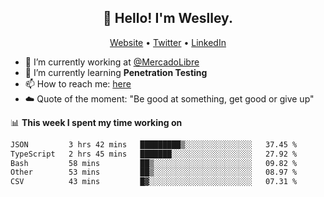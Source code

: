 <h2 align="center">👋 Hello! I'm Weslley.</h2>
<p align="center">
  <a href="http://weslleyneri.com.br">Website</a> •
  <a href="https://twitter.com/Weslley_Neri">Twitter</a> •
  <a href="https://www.linkedin.com/in/weslley-neri-3658908b">LinkedIn</a>
</p>


- 🔭 I’m currently working at [@MercadoLibre](https://github.com/mercadolibre)
- 🌱 I’m currently learning **Penetration Testing**
- 📫 How to reach me: [here](mailto:weslley39@gmail.com)
- ☁️ Quote of the moment: "Be good at something, get good or give up"

📊 **This week I spent my time working on**
<!--START_SECTION:waka-->

```txt
JSON         3 hrs 42 mins   █████████▒░░░░░░░░░░░░░░░   37.45 %
TypeScript   2 hrs 45 mins   ███████░░░░░░░░░░░░░░░░░░   27.92 %
Bash         58 mins         ██▒░░░░░░░░░░░░░░░░░░░░░░   09.82 %
Other        53 mins         ██▒░░░░░░░░░░░░░░░░░░░░░░   08.97 %
CSV          43 mins         █▓░░░░░░░░░░░░░░░░░░░░░░░   07.31 %
```

<!--END_SECTION:waka-->

<!-- Inspired by https://github.com/gruselhaus/gruselhaus -->